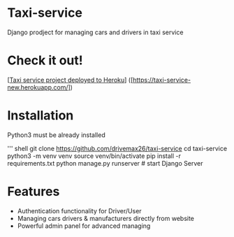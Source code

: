 # Taxi-service

Django prodject for managing cars and drivers in taxi service

# Check it out!

[<a href="https://taxi-service-new.herokuapp.com/">Taxi service project deployed to Heroku</a>] ([https://taxi-service-new.herokuapp.com/])

# Installation

Python3 must be already installed

''' shell
    git clone https://github.com/drivemax26/taxi-service
    cd taxi-service
    python3 -m venv venv 
    source venv/bin/activate
    pip install -r requirements.txt
    python manage.py runserver # start Django Server

# Features

* Authentication functionality for Driver/User
* Managing cars drivers & manufacturers directly from website
* Powerful admin panel for advanced managing



